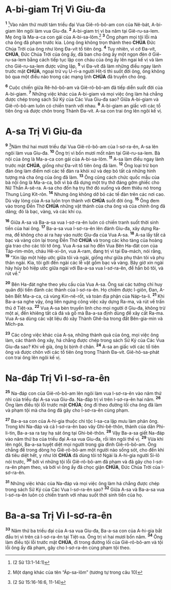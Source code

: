 # A-bi-giam Trị Vì Giu-đa

<sup><b>1</b></sup> [^1@-e6070ddd-065b-42d9-8183-1296f657642d]Vào năm thứ mười tám triều đại Vua Giê-rô-bô-am con của Nê-bát, A-bi-giam lên ngôi làm vua Giu-đa. <sup><b>2</b></sup> A-bi-giam trị vì ba năm tại Giê-ru-sa-lem. Mẹ ông là Ma-a-ca con gái của A-bi-sa-lôm.[^1-e6070ddd-065b-42d9-8183-1296f657642d] <sup><b>3</b></sup> Ông phạm mọi tội lỗi mà cha ông đã phạm trước kia. Lòng ông không trọn thành theo **CHÚA** Đức Chúa Trời của ông như lòng Đa-vít tổ tiên ông. <sup><b>4</b></sup> Tuy nhiên, vì cớ Đa-vít, **CHÚA**, Đức Chúa Trời của ông ấy, đã ban cho ông ấy một ngọn đèn ở Giê-ru-sa-lem bằng cách tiếp tục lập con cháu của ông ấy lên ngai kế vị và làm cho Giê-ru-sa-lem được vững lập, <sup><b>5</b></sup> vì Đa-vít đã làm những điều ngay lành trước mặt **CHÚA**, ngoại trừ vụ U-ri-a người Hít-ti thì suốt đời ông, ông không bỏ qua một điều nào trong các mạng lịnh **CHÚA** đã truyền cho ông.

<sup><b>6</b></sup> Cuộc chiến giữa Rê-hô-bô-am và Giê-rô-bô-am đã tiếp diễn suốt đời của A-bi-giam. <sup><b>7</b></sup> Những việc khác của A-bi-giam và mọi việc ông làm há chẳng được chép trong sách Sử Ký của Các Vua Giu-đa sao? Giữa A-bi-giam và Giê-rô-bô-am luôn có chiến tranh với nhau. <sup><b>8</b></sup> A-bi-giam an giấc với các tổ tiên ông và được chôn trong Thành Đa-vít. A-sa con trai ông lên ngôi kế vị.

# A-sa Trị Vì Giu-đa

<sup><b>9</b></sup> [^2@-e6070ddd-065b-42d9-8183-1296f657642d]Năm thứ hai mươi triều đại Vua Giê-rô-bô-am của I-sơ-ra-ên, A-sa lên ngôi làm vua Giu-đa. <sup><b>10</b></sup> Ông trị vì bốn mươi mốt năm tại Giê-ru-sa-lem. Bà nội của ông là Ma-a-ca con gái của A-bi-sa-lôm. <sup><b>11</b></sup> A-sa làm điều ngay lành trước mặt **CHÚA**, giống như Đa-vít tổ tiên ông đã làm. <sup><b>12</b></sup> Ông loại trừ bọn đàn ông làm điếm nơi các tế đàn ra khỏi xứ và dẹp bỏ tất cả những hình tượng mà cha ông của ông đã làm. <sup><b>13</b></sup> Ông cũng cách chức quốc mẫu của bà nội ông là Ma-a-ca, bởi vì bà đã dựng một trụ thờ đáng gớm ghiếc cho Nữ Thần A-sê-ra. A-sa cho đốn hạ trụ thờ đó xuống và đem thiêu nó trong Thung Lũng Kít-rôn. <sup><b>14</b></sup> Nhưng ông không dỡ bỏ các tế đàn trên các nơi cao. Dù vậy lòng của A-sa luôn trọn thành với **CHÚA** suốt đời ông. <sup><b>15</b></sup> Ông đem vào trong Đền Thờ **CHÚA** những vật thánh của cha ông và của chính ông đã dâng; đó là bạc, vàng, và các khí cụ.

<sup><b>16</b></sup> Giữa A-sa và Ba-a-sa vua I-sơ-ra-ên luôn có chiến tranh suốt thời sinh tiền của hai ông. <sup><b>17</b></sup> Ba-a-sa vua I-sơ-ra-ên lên đánh Giu-đa, xây dựng Ra-ma, để không cho ai ra hay vào nước Giu-đa của Vua A-sa. <sup><b>18</b></sup> A-sa lấy tất cả bạc và vàng còn lại trong Đền Thờ **CHÚA** và trong các kho tàng của hoàng gia trao cho các tôi tớ ông. Vua A-sa sai họ đến Vua Bên Ha-đát con của Táp-rim-môn, cháu Hê-xi-ôn, vua A-ram, đang trị vì tại Đa-mách, nói rằng, <sup><b>19</b></sup> “Xin lập một hiệp ước giữa tôi và ngài, giống như giữa phụ thân tôi và phụ thân ngài. Kìa, tôi gởi đến ngài các lễ vật gồm bạc và vàng. Bây giờ xin ngài hãy hủy bỏ hiệp ước giữa ngài với Ba-a-sa vua I-sơ-ra-ên, để hắn bỏ tôi, và rút về.”

<sup><b>20</b></sup> Bên Ha-đát nghe theo yêu cầu của Vua A-sa. Ông sai các tướng chỉ huy quân đội tiến đánh các thành của I-sơ-ra-ên. Họ chiếm được I-giôn, Đan, A-bên Bết Ma-a-ca, cả vùng Kin-nê-rốt, và toàn địa phận của Náp-ta-li. <sup><b>21</b></sup> Khi Ba-a-sa nghe vậy, ông liền ngưng công việc xây dựng Ra-ma, và rút về trấn thủ ở Tiệt-xa. <sup><b>22</b></sup> Vua A-sa bèn truyền lịnh cho mọi người ở Giu-đa, không trừ một ai, đến khiêng tất cả đá và gỗ mà Ba-a-sa định dùng để xây cất Ra-ma. Vua A-sa dùng các vật liệu đó xây Thành Ghê-ba trong đất Bên-gia-min và Mích-pa.

<sup><b>23</b></sup> Các công việc khác của A-sa, những thành quả của ông, mọi việc ông làm, các thành ông xây, há chẳng được chép trong sách Sử Ký của Các Vua Giu-đa sao? Khi về già, ông bị bịnh ở chân. <sup><b>24</b></sup> A-sa an giấc với các tổ tiên ông và được chôn với các tổ tiên ông trong Thành Đa-vít. Giê-hô-sa-phát con trai ông lên ngôi kế vị.

# Na-đáp Trị Vì I-sơ-ra-ên

<sup><b>25</b></sup> Na-đáp con của Giê-rô-bô-am lên ngôi làm vua I-sơ-ra-ên vào năm thứ nhì của triều đại A-sa vua Giu-đa. Na-đáp trị vì trên I-sơ-ra-ên hai năm. <sup><b>26</b></sup> Ông làm điều tội lỗi trước mặt **CHÚA**; ông đi theo đường lối cha ông đã làm và phạm tội mà cha ông đã gây cho I-sơ-ra-ên cùng phạm.

<sup><b>27</b></sup> Ba-a-sa con của A-hi-gia thuộc chi tộc I-sa-ca lập mưu làm phản ông. Trong khi Na-đáp và cả I-sơ-ra-ên bao vây Ghi-bê-thôn, thành của dân Phi-li-tin, Ba-a-sa ra tay hạ sát ông tại Ghi-bê-thôn. <sup><b>28</b></sup> Vậy Ba-a-sa giết Na-đáp vào năm thứ ba của triều đại A-sa vua Giu-đa, rồi lên ngôi thế vị. <sup><b>29</b></sup> Vừa khi lên ngôi, Ba-a-sa tuyệt diệt mọi người trong gia đình Giê-rô-bô-am. Ông chẳng để trong dòng họ Giê-rô-bô-am một người nào sống sót, cho đến khi đã tiêu diệt hết, y như lời **CHÚA** đã dùng tôi tớ Ngài là A-hi-gia người Si-lô nói trước, <sup><b>30</b></sup> bởi vì những tội lỗi Giê-rô-bô-am đã phạm và đã gây cho I-sơ-ra-ên phạm theo, và bởi vì ông ấy đã chọc giận **CHÚA**, Đức Chúa Trời của I-sơ-ra-ên.

<sup><b>31</b></sup> Những việc khác của Na-đáp và mọi việc ông làm há chẳng được chép trong sách Sử Ký của Các Vua I-sơ-ra-ên sao? <sup><b>32</b></sup> Giữa A-sa và Ba-a-sa vua I-sơ-ra-ên luôn có chiến tranh với nhau suốt thời sinh tiền của họ.

# Ba-a-sa Trị Vì I-sơ-ra-ên

<sup><b>33</b></sup> Năm thứ ba triều đại của A-sa vua Giu-đa, Ba-a-sa con của A-hi-gia bắt đầu trị vì trên cả I-sơ-ra-ên tại Tiệt-xa. Ông trị vì hai mươi bốn năm. <sup><b>34</b></sup> Ông làm điều tội lỗi trước mặt **CHÚA**, đi trong đường lối của Giê-rô-bô-am và tội lỗi ông ấy đã phạm, gây cho I-sơ-ra-ên cùng phạm tội theo.

[^1-e6070ddd-065b-42d9-8183-1296f657642d]: Một dạng khác của tên “Áp-sa-lôm” (tương tự trong câu 10)

[^1@-e6070ddd-065b-42d9-8183-1296f657642d]: (2 Sử 13:1-14:1)

[^2@-e6070ddd-065b-42d9-8183-1296f657642d]: (2 Sử 15:16-16:6, 11-14)
